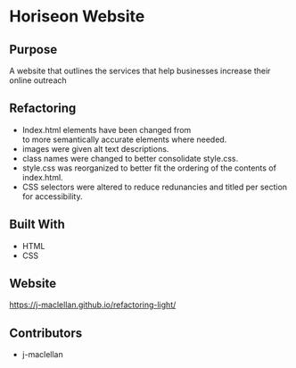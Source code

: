 # Horiseon Website

## Purpose 
A website that outlines the services that help businesses increase their online outreach

## Refactoring
* Index.html elements have been changed from <div> to more semantically accurate elements where needed.
* images were given alt text descriptions.
* class names were changed to better consolidate style.css.
* style.css was reorganized to better fit the ordering of the contents of index.html.
* CSS selectors were altered to reduce redunancies and titled per section for accessibility.

## Built With
* HTML
* CSS

## Website
https://j-maclellan.github.io/refactoring-light/

## Contributors 
* j-maclellan


